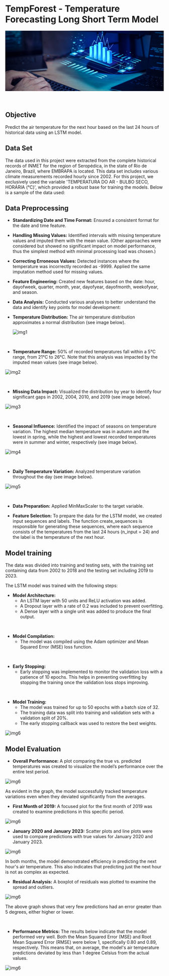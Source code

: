 # TempForest - Temperature Forecasting Long Short Term Model

![cover](https://github.com/GabrielAlvesDS/CarPrice_Pro/blob/main/images/carprice%20pro_cut.jpg)

<br>

## Objective
Predict the air temperature for the next hour based on the last 24 hours of historical data using an LSTM model.

## Data Set
The data used in this project were extracted from the complete historical records of INMET for the region of Seropédica, in the state of Rio de Janeiro, Brazil, where EMBRAPA is located. This data set includes various climate measurements recorded hourly since 2002. For this project, we exclusively used the variable 'TEMPERATURA DO AR - BULBO SECO, HORÁRIA (°C)', which provided a robust base for training the models. Below is a sample of the data used:

## Data Preprocessing
- **Standardizing Date and Time Format:** Ensured a consistent format for the date and time feature.
- **Handling Missing Values:** Identified intervals with missing temperature values and imputed them with the mean value. (Other approaches were considered but showed no significant impact on model performance, thus the simplest method with minimal processing load was chosen.)
- **Correcting Erroneous Values:** Detected instances where the temperature was incorrectly recorded as -9999. Applied the same imputation method used for missing values.
- **Feature Engineering:** Created new features based on the date: hour, dayofweek, quarter, month, year, dayofyear, dayofmonth, weekofyear, and season.
- **Data Analysis:** Conducted various analyses to better understand the data and identify key points for model development:
- **Temperature Distribution:** The air temperature distribution approximates a normal distribution (see image below).

  ![img1](https://github.com/GabrielAlvesDS/LSTM-TempForecast/blob/main/img/Distribution%20of%20Air%20Temperature.png)
  
<br>

- **Temperature Range:** 50% of recorded temperatures fall within a 5°C range, from 21°C to 26°C. Note that this analysis was impacted by the imputed mean values (see image below).

 ![img2](https://github.com/GabrielAlvesDS/LSTM-TempForecast/blob/main/img/Boxplot%20of%20Air%20Temperature.png)
 
<br>

- **Missing Data Impact:** Visualized the distribution by year to identify four significant gaps in 2002, 2004, 2010, and 2019 (see image below).

 ![img3](https://github.com/GabrielAlvesDS/LSTM-TempForecast/blob/main/img/Missing%20values.png)
 
<br>

- **Seasonal Influence:** Identified the impact of seasons on temperature variation. The highest median temperature was in autumn and the lowest in spring, while the highest and lowest recorded temperatures were in summer and winter, respectively (see image below).

 ![img4](https://github.com/GabrielAlvesDS/LSTM-TempForecast/blob/main/img/Season.png)
 
<br>

- **Daily Temperature Variation:** Analyzed temperature variation throughout the day (see image below).

![img5](https://github.com/GabrielAlvesDS/LSTM-TempForecast/blob/main/img/Hour.png)

<br>

- **Data Preparation:** Applied MinMaxScaler to the target variable.

- **Feature Selection:** To prepare the data for the LSTM model, we created input sequences and labels. The function create_sequences is responsible for generating these sequences, where each sequence consists of the temperatures from the last 24 hours (n_input = 24) and the label is the temperature of the next hour.

  
## Model training
The data was divided into training and testing sets, with the training set containing data from 2002 to 2018 and the testing set including 2019 to 2023.

The LSTM model was trained with the following steps:
- **Model Architecture:**
    - An LSTM layer with 50 units and ReLU activation was added.
    - A Dropout layer with a rate of 0.2 was included to prevent overfitting.
    - A Dense layer with a single unit was added to produce the final output.

<br>

- **Model Compilation:**
    - The model was compiled using the Adam optimizer and Mean Squared Error (MSE) loss function.

<br>

- **Early Stopping:**
    - Early stopping was implemented to monitor the validation loss with a patience of 10 epochs. This helps in preventing overfitting by stopping the training once the validation loss stops improving.

<br>

- **Model Training:**
    - The model was trained for up to 50 epochs with a batch size of 32.
    - The training data was split into training and validation sets with a validation split of 20%.
    - The early stopping callback was used to restore the best weights.

 ![img6](https://github.com/GabrielAlvesDS/LSTM-TempForecast/blob/main/img/LSTU-output.png)

## Model Evaluation

- **Overall Performance:** A plot comparing the true vs. predicted temperatures was created to visualize the model’s performance over the entire test period.

 ![img6](https://github.com/GabrielAlvesDS/LSTM-TempForecast/blob/main/img/TruevsPredictedComplete.png)

As evident in the graph, the model successfully tracked temperature variations even when they deviated significantly from the averages.

- **First Month of 2019:** A focused plot for the first month of 2019 was created to examine predictions in this specific period.

 ![img6](https://github.com/GabrielAlvesDS/LSTM-TempForecast/blob/main/img/TruevsPredicted012019.png)

- **January 2020 and January 2023:** Scatter plots and line plots were used to compare predictions with true values for January 2020 and January 2023.

 ![img6](https://github.com/GabrielAlvesDS/LSTM-TempForecast/blob/main/img/TruevsPredicted012023.png)

In both months, the model demonstrated efficiency in predicting the next hour's air temperature. This also indicates that predicting just the next hour is not as complex as expected.

- **Residual Analysis:** A boxplot of residuals was plotted to examine the spread and outliers.

 ![img6](https://github.com/GabrielAlvesDS/LSTM-TempForecast/blob/main/img/BoxplotResidual.png)

The above graph shows that very few predictions had an error greater than 5 degrees, either higher or lower.

<br>

 - **Performance Metrics:** The results below indicate that the model performed very well. Both the Mean Squared Error (MSE) and Root Mean Squared Error (RMSE) were below 1, specifically 0.80 and 0.89, respectively. This means that, on average, the model's air temperature predictions deviated by less than 1 degree Celsius from the actual values.

 ![img6](https://github.com/GabrielAlvesDS/LSTM-TempForecast/blob/main/img/FinalMetrics.png)

 
